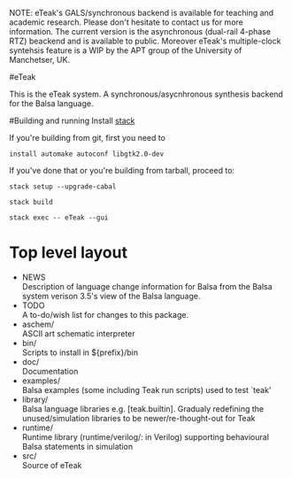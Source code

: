 NOTE: eTeak's GALS/synchronous backend is available for teaching and academic research. Please don't hesitate to contact us for more information. The current version is the asynchronous (dual-rail 4-phase RTZ) beackend and is available to public. Moreover eTeak's multiple-clock syntehsis feature is a WIP by the APT group of the University of Manchetser, UK.  

#eTeak

This is the eTeak system. A synchronous/asycnhronous synthesis backend for the Balsa language.

#Building and running
Install [stack](https://github.com/commercialhaskell/stack)

If you're building from git, first you need to

	install automake autoconf libgtk2.0-dev

If you've done that or you're building from tarball, proceed to:

	stack setup --upgrade-cabal
	
	stack build 

	stack exec -- eTeak --gui

# Top level layout
- NEWS  
  Description of language change information for Balsa from the Balsa system verison 3.5's view of the
  Balsa language.
- TODO  
  A to-do/wish list for changes to this package.
- aschem/  
  ASCII art schematic interpreter
- bin/  
  Scripts to install in ${prefix}/bin
- doc/  
  Documentation
- examples/  
  Balsa examples (some including Teak run scripts) used to test `teak'
- library/  
  Balsa language libraries e.g. [teak.builtin].  Gradualy redefining the unused/simulation libraries
  to be newer/re-thought-out for Teak
- runtime/  
  Runtime library (runtime/verilog/: in Verilog) supporting behavioural Balsa statements in simulation
- src/  
  Source of eTeak

